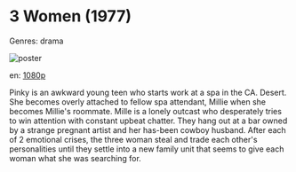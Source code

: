 # 3 Women (1977)

Genres: drama

![poster](http://image.tmdb.org/t/p/w500/eO9JnxcIQa8BPVqVrTBapj5w1Jq.jpg)

en:
  [1080p](magnet:?xt=urn:btih:C72E36BEDCF1368D87DD16DD102AEE91175F74D1&tr=udp://glotorrents.pw:6969/announce&tr=udp://tracker.opentrackr.org:1337/announce&tr=udp://torrent.gresille.org:80/announce&tr=udp://tracker.openbittorrent.com:80&tr=udp://tracker.coppersurfer.tk:6969&tr=udp://tracker.leechers-paradise.org:6969&tr=udp://p4p.arenabg.ch:1337&tr=udp://tracker.internetwarriors.net:1337)
  


Pinky is an awkward young teen who starts work at a spa in the CA. Desert. She becomes overly attached to fellow spa attendant, Millie when she becomes Millie's roommate. Mille is a lonely outcast who desperately tries to win attention with constant upbeat chatter. They hang out at a bar owned by a strange pregnant artist and her has-been cowboy husband. After each of 2 emotional crises, the three woman steal and trade each other's personalities until they settle into a new family unit that seems to give each woman what she was searching for.